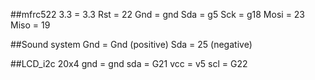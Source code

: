 ##mfrc522
3.3 = 3.3
Rst = 22
Gnd = gnd
Sda = g5
Sck = g18
Mosi = 23
Miso = 19

##Sound system
Gnd = Gnd (positive)
Sda = 25 (negative)

##LCD_i2c 20x4
gnd = gnd
sda = G21
vcc = v5
scl = G22
